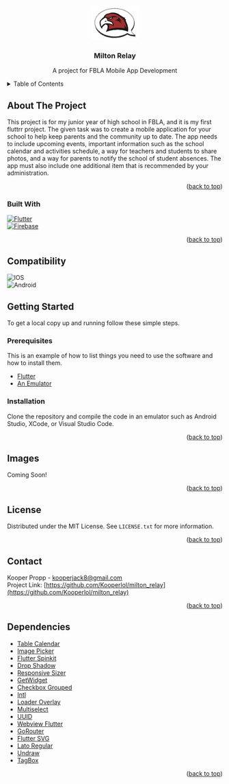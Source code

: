 <a name="readme-top"></a>

<!-- PROJECT LOGO -->
<br />
<div align="center">
  <a href="https://github.com/Kooperlol/milton_relay">
    <img src="https://raw.githubusercontent.com/Kooperlol/milton_relay/master/assets/miltonrelay-logo.png" alt="Logo" width="110" height="80">
  </a>

<h3 align="center">Milton Relay</h3>

  <p align="center">
    A project for FBLA Mobile App Development
  </p>
</div>

<!-- TABLE OF CONTENTS -->
<details>
  <summary>Table of Contents</summary>
  <ol>
    <li>
      <a href="#about-the-project">About The Project</a>
      <ul>
        <li><a href="#built-with">Built With</a></li>
      </ul>
    </li>
    <li>
      <a href="#getting-started">Getting Started</a>
      <ul>
        <li><a href="#prerequisites">Prerequisites</a></li>
        <li><a href="#installation">Installation</a></li>
      </ul>
    </li>
    <li><a href="#images">Images</a></li>
    <li><a href="#license">License</a></li>
    <li><a href="#contact">Contact</a></li>
    <li><a href="#dependencies">Dependencies</a></li>
  </ol>
</details>



<!-- ABOUT THE PROJECT -->
## About The Project

This project is for my junior year of high school in FBLA, and it is my first fluttrr project. The given task was to create a mobile application for your school to help keep parents and the community up to date. The app needs to include upcoming events, important information such as the school calendar and activities schedule, a way for teachers and students to share photos, and a way for parents to notify the school of student absences. The app must also include one additional item that is recommended by your administration.

<p align="right">(<a href="#readme-top">back to top</a>)</p>



### Built With

[![Flutter][Flutter]](https://flutter.dev/)<br>
[![Firebase][Firebase]](https://firebase.google.com/)

<p align="right">(<a href="#readme-top">back to top</a>)</p>



<!-- COMPATIBILITY -->
## Compatibility

![IOS][IOS]<br>
![Android][Android]



<!-- GETTING STARTED -->
## Getting Started

To get a local copy up and running follow these simple steps.

### Prerequisites

This is an example of how to list things you need to use the software and how to install them.
* [Flutter](https://docs.flutter.dev/get-started/install)
* [An Emulator](https://www.geeksforgeeks.org/how-to-run-a-flutter-app-on-android-emulator/)



### Installation

Clone the repository and compile the code in an emulator such as Android Studio, XCode, or Visual Studio Code.

<p align="right">(<a href="#readme-top">back to top</a>)</p>



<!-- USAGE EXAMPLES -->
## Images

Coming Soon!

<p align="right">(<a href="#readme-top">back to top</a>)</p>



<!-- LICENSE -->
## License

Distributed under the MIT License. See `LICENSE.txt` for more information.

<p align="right">(<a href="#readme-top">back to top</a>)</p>



<!-- CONTACT -->
## Contact

Kooper Propp - kooperjack8@gmail.com<br>
Project Link: [https://github.com/Kooperlol/milton_relay](https://github.com/Kooperlol/milton_relay)

<p align="right">(<a href="#readme-top">back to top</a>)</p>



<!-- DEPENDENCIES -->
## Dependencies

* [Table Calendar](https://pub.dev/packages/table_calendar)
* [Image Picker](https://pub.dev/packages/image_picker)
* [Flutter Spinkit](https://pub.dev/packages/flutter_spinkit)
* [Drop Shadow](https://pub.dev/packages/drop_shadow)
* [Responsive Sizer](https://pub.dev/packages/responsive_sizer)
* [GetWidget](https://pub.dev/packages/getwidget)
* [Checkbox Grouped](https://pub.dev/packages/checkbox_grouped)
* [Intl](https://pub.dev/packages/intl)
* [Loader Overlay](https://pub.dev/packages/loader_overlay)
* [Multiselect](https://pub.dev/packages/multiselect)
* [UUID](https://pub.dev/packages/uuid)
* [Webview Flutter](https://pub.dev/packages/webview_flutter)
* [GoRouter](https://pub.dev/packages/go_router)
* [Flutter SVG](https://pub.dev/packages/flutter_svg)
* [Lato Regular](https://fonts.google.com/specimen/Lato)
* [Undraw](https://undraw.co/)
* [TagBox](https://taggbox.com/)

<p align="right">(<a href="#readme-top">back to top</a>)</p>



<!-- MARKDOWN LINKS & IMAGES -->
[license-shield]: https://img.shields.io/github/license/othneildrew/Best-README-Template.svg?style=for-the-badge
[Flutter]: https://img.shields.io/badge/Flutter-%2302569B.svg?style=for-the-badge&logo=Flutter&logoColor=white
[Firebase]: https://img.shields.io/badge/Firebase-039BE5?style=for-the-badge&logo=Firebase&logoColor=white
[IOS]: https://img.shields.io/badge/iOS-000000?style=for-the-badge&logo=ios&logoColor=white
[Android]: https://img.shields.io/badge/Android-3DDC84?style=for-the-badge&logo=android&logoColor=white
